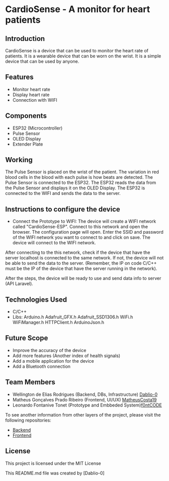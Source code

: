 # CardioSense - A monitor for heart patients
## Introduction

CardioSense is a device that can be used to monitor the heart rate of patients. It is a wearable device that can be worn on the wrist. It is a simple device that can be used by anyone.

## Features

- Monitor heart rate
- Display heart rate
- Connection with WIFI

## Components

- ESP32 (Microcontroller)
- Pulse Sensor
- OLED Display
- Extender Plate

## Working

The Pulse Sensor is placed on the wrist of the patient. The variation in red blood cells in the blood with each pulse is how beats are detected. The Pulse Sensor is connected to the ESP32. The ESP32 reads the data from the Pulse Sensor and displays it on the OLED Display. The ESP32 is connected to the WIFI and sends the data to the server.

## Instructions to configure the device

- Connect the Prototype to WIFI:
The device will create a WIFI network called "CardioSense-ESP". Connect to this network and open the browser. The configuration page will open. Enter the SSID and password of the WIFI network you want to connect to and click on save. The device will connect to the WIFI network.

After connecting to the this network, check if the device that have the server localhost is connected to the same network. If not, the device will not be able to send the data to the server. (Remember, the IP on code C/C++ must be the IP of the device that have the server running in the network).

After the steps, the device will be ready to use and send data info to server (API Laravel).

## Technologies Used

- C/C++
- Libs:
    Arduino.h
    Adafruit_GFX.h
    Adafruit_SSD1306.h
    WiFi.h
    WiFiManager.h
    HTTPClient.h
    ArduinoJson.h

## Future Scope

- Improve the accuracy of the device
- Add more features (Another index of health signals)
- Add a mobile application for the device
- Add a Bluetooth connection

## Team Members

- Wellington de Elias Rodrigues (Backend, DBs, Infrastructure) [Dablio-0](https://github.com/Dablio-0)
- Matheus Gonçalves Prado Ribeiro (Frontend, UI/UX) [MatheusCosta19](https://github.com/MatheusCosta19)
- Leonardo Fontanive Tonet (Prototype and Embbeded System)[f0ntCODE](https://github.com/f0ntCODE)

To see another information from other layers of the project, please visit the following repositories:

- [Backend](https://github.com/Dablio-0/api-cardiosense)
- [Frontend](https://github.com/Dablio-0/front-cardiosense)

## License

This project is licensed under the MIT License

This README.md file was created by [Dablio-0]
```
